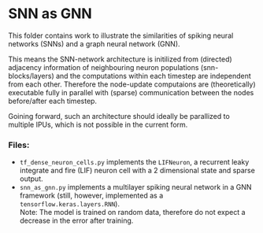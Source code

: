 # SNN as GNN

This folder contains work to illustrate the similarities of spiking neural networks (SNNs) and a graph neural network (GNN).

This means the SNN-network architecture is initilized from (directed) adjacency information of neighbouring neuron populations (snn-blocks/layers) and the computations within each timestep are independent from each other. Therefore the node-update computaions are (theoretically) executable fully in parallel with (sparse) communication between the nodes before/after each timestep. 

Goining forward, such an architecture should ideally be parallized to multiple IPUs, which is not possible in the current form.

### Files:

* `tf_dense_neuron_cells.py` implements the `LIFNeuron`, a recurrent leaky integrate and fire (LIF) neuron cell with a 2 dimensional state and sparse output. 
* `snn_as_gnn.py` implements a multilayer spiking neural network in a GNN framework (still, however, implemented as a `tensorflow.keras.layers.RNN`).  
    Note: The model is trained on random data, therefore do not expect a decrease in the error after training.
